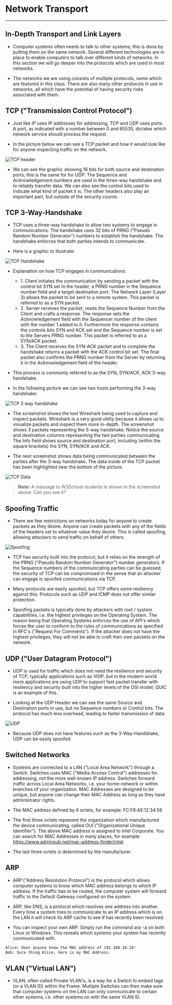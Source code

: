 # Network Transport

---

## In-Depth Transport and Link Layers

- Computer systems often needs to talk to other systems; this is done by putting them on the same network. Several different technologies are in place to enable computers to talk over different kinds of networks. In this section we will go deeper into the protocols which are used in most networks.

- The networks we are using consists of multiple protocols, some which are featured in this class. There are also many other protocols in use in networks, all which have the potential of having security risks associated with them.

## TCP ("Transmission Control Protocol")

- Just like IP uses IP addresses for addressing, TCP and UDP uses ports. A port, as indicated with a number between 0 and 65535, dictates which network service should process the request.

- In the picture below we can see a TCP packet and how it would look like for anyone inspecting traffic on the network.

![TCP header](./img_tcp-header.png)

- We can see the graphic showing 16 bits for both source and destination ports, this is the same for for UDP. The Sequence and Acknowledgement numbers are used in the three-way handshake and to reliably transfer data. We can also see the control bits used to indicate what kind of packet it is. The other headers also play an important part, but outside of the security course.

## TCP 3-Way-Handshake

- TCP uses a three-way handshake to allow two systems to engage in communications. The handshake uses 32 bits of PRNG ("Pseudo Random Number Generator") numbers to establish the handshake. The handshake enforces that both parties intends to communicate.

- Here is a graphic to illustrate:

![TCP Handshake](./img_tcp-handshake-1.svg)

- Explanation on how TCP engages in communications:

  - 1\. Client initiates the communication by sending a packet with the control bit SYN set in the header, a PRNG number in the Sequence number field and a target destination port. The Network Layer (Layer 3) allows the packet to be sent to a remote system. This packet is referred to as a SYN packet.
  - 2\. Server receives the packet, reads the Sequence Number from the Client and crafts a response. The response sets the Acknowledgement field with the Sequencer number of the client with the number 1 added to it. Furthermore the response contains the controls bits SYN and ACK set and the Sequence number is set to the Servers PRNG number. This packet is referred to as a SYN/ACK packet.
  - 3\. The Client receives the SYN-ACK packet and to complete the handshake returns a packet with the ACK control bit set. The final packet also confirms the PRNG number from the Server by returning it in the Acknowledgement field of the header.

- This process is commonly referred to as the SYN, SYN/ACK, ACK 3-way handshake.

- In the following picture we can see two hosts performing the 3-way handshake:

![TCP 3 way handshake](./img_wireshark-handshake-1.png)

- The screenshot shows the tool Wireshark being used to capture and inspect packets. Wireshark is a very good utility because it allows us to visualize packets and inspect them more in-depth. The screenshot shows 3 packets representing the 3-way handshake. Notice the source and destination columns representing the two parties communicating. The Info field shows source and destination port, including (within the square brackets) the SYN, SYN/ACK and ACK.

- The next screenshot shows data being communicated between the parties after the 3-way handshake. The data inside of the TCP packet has been highlighted near the bottom of the picture.

![TCP Data](./img_tcp-data.png)

> **Note:** A message to W3School students is shown in the screenshot above. Can you see it?

## Spoofing Traffic

- There are few restrictions on networks today for anyone to create packets as they desire. Anyone can create packets with any of the fields of the headers set to whatever value they desire. This is called spoofing, allowing attackers to send traffic on behalf of others.

![Spoofing](./img_spoofing-2.svg)

- TCP has security built into the protocol, but it relies on the strength of the PRNG ("Pseudo Random Number Generator") number generators. If the Sequence numbers of the communicating parties can be guessed, the security of TCP can be compromised in the sense that an attacker can engage in spoofed communications via TCP.

- Many protocols are easily spoofed, but TCP offers some resiliency against this. Protocols such as UDP and ICMP does not offer similar protection.

- Spoofing packets is typically done by attackers with root / system capabilities, i.e. the highest privileges on the Operating System. The reason being that Operating Systems enforces the use of API's which forces the user to conform to the rules of communications as specified in RFC's ("Request For Comments"). If the attacker does not have the highest privileges, they will not be able to craft their own packets on the network.

## UDP ("User Datagram Protocol")

- UDP is used for traffic which does not need the resilience and security of TCP, typically applications such as VOIP, but in the modern world more applications are using UDP to support fast packet transfer with resiliency and security built into the higher levels of the OSI model; QUIC is an example of this.

- Looking at the UDP Header we can see the same Source and Destination ports in use, but no Sequence numbers or Control bits. The protocol has much less overhead, leading to faster transmission of data.

![UDP](./img_udp-header.png)

- Because UDP does not have features such as the 3-Way-Handshake, UDP can be easily spoofed.

## Switched Networks

- Systems are connected to a LAN ("Local Area Network") through a Switch. Switches uses MAC ("Media Access Control") addresses for addressing, not the more well-known IP address. Switches forward traffic across Local Area Networks, i.e. your home-network or within branches of your organization. MAC Addresses are designed to be unique, but anyone can change their MAC Address as long as they have administrator rights.

- The MAC address defined by 6 octets, for example: FC:F8:AE:12:34:56

- The first three octets represent the organization which manufactured the device communicating, called OUI ("Organizational Unique Identifier"). The above MAC address is assigned to Intel Corporate. You can search for MAC Addresses in many places, for example: https://www.adminsub.net/mac-address-finder/intel.

- The last three octets is determined by the manufacturer.

## ARP

- ARP ("Address Resolution Protocol") is the protocol which allows computer systems to know which MAC address belongs to which IP address. If the traffic has to be routed, the computer system will forward traffic to the Default Gateway configured on the system.

- ARP, like DNS, is a protocol which resolves one address into another. Every time a system tries to communicate to an IP address which is on the LAN it will check its ARP cache to see if has recently been resolved.

- You can inspect your own ARP. Simply run the command arp -a on both Linux or Windows. This reveals which systems your system has recently communicated with.

```sh
Alice: Does anyone know the MAC address of 192.168.10.10?
Bob: Sure thing Alice, here is my MAC Address.
```

## VLAN ("Virtual LAN")

- VLAN, often called Private VLAN's, is a way for a Switch to embed tags (or a VLAN ID) within the Frame. Multiple Switches can then make sure that computer systems on the LAN can only communicate to certain other systems, i.e. other systems on with the same VLAN ID.
